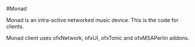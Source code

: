 #Monad

Monad is an intra-active networked music device. This is the code for clients.

Monad client uses ofxNetwork, ofxUI, ofxTonic and ofxMSAPerlin addons.